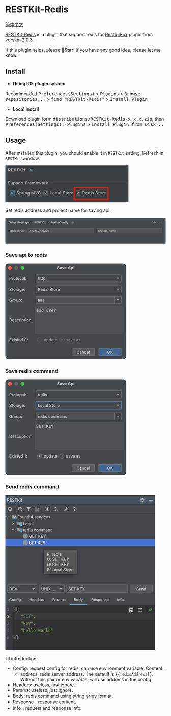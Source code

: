 # RESTKit-Redis

[简体中文](./README.zh_CN.md)

[RESTKit-Redis](#) is a plugin that support redis for [RestfulBox](https://plugins.jetbrains.com/plugin/14723-restfulbox) plugin from version 2.0.3.

If this plugin helps, please **🌟Star**! If you have any good idea, please let me know.


## Install
- **Using IDE plugin system**

Recommended <kbd>Preferences(Settings)</kbd> > <kbd>Plugins</kbd> > <kbd>Browse repositories...</kbd> > <kbd>find "RESTKit-Redis"</kbd> > <kbd>Install Plugin</kbd>

- **Local Install**

Download plugin form <kbd>distributions/RESTKit-Redis-x.x.x.zip</kbd>, then <kbd>Preferences(Settings)</kbd> > <kbd>Plugins</kbd> > <kbd>Install Plugin from Disk...</kbd>

## Usage
After installed this plugin, you should enable it in `RESTKit` setting. Refresh in `RESTKit` window.

![enable](./.images/setting.png)

Set redis address and project name for saving api.

![enable](./.images/address_config.png)


### Save api to redis

![enable](./.images/save_api_to_redis.png)

### Save redis command

![enable](./.images/save_redis_command.png)

### Send redis command

![enable](./.images/send_redis_command.png)


UI introduction:

- Config: request config for redis, can use environment variable. Content:
  - address: redis server address. The default is `{{redisAddress}}`. Without this pair or env variable, will use address in the config.
- Headers: useless, just ignore.
- Params: useless, just ignore.
- Body: redis command using string array format.
- Response：response content.
- Info：request and response info.
